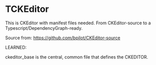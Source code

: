 # TCKEditor
This is CKEditor with manifest files needed. From CKEditor-source to a Typescript/DependencyGraph-ready.

Source from: https://github.com/bpilot/CKEditor-source

LEARNED:

ckeditor_base is the central, common file
that defines the CKEDITOR.

